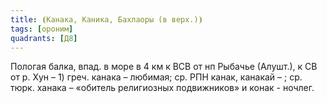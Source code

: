 ```yaml
---
title: ⦗Канака, Каника, Бахлаоры (в верх.)⦘
tags: [ороним]
quadrants: [Д8]
---
```


Пологая балка, впад. в море в 4 км к ВСВ от нп Рыбачье (Алушт.), к СВ от р. Хун
– 1) греч. канака – любимая; ср. РПН канак, канакай – ; ср. тюрк. ханака –
«обитель религиозных подвижников» и конак - ночлег.
